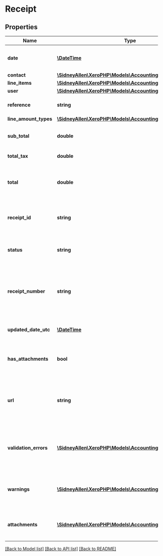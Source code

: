 # Receipt

## Properties
Name | Type | Description | Notes
------------ | ------------- | ------------- | -------------
**date** | [**\DateTime**](\DateTime.md) | Date of receipt – YYYY-MM-DD | [optional] 
**contact** | [**\SidneyAllen\XeroPHP\Models\Accounting\Contact**](Contact.md) |  | [optional] 
**line_items** | [**\SidneyAllen\XeroPHP\Models\Accounting\LineItem[]**](LineItem.md) |  | [optional] 
**user** | [**\SidneyAllen\XeroPHP\Models\Accounting\User**](User.md) |  | [optional] 
**reference** | **string** | Additional reference number | [optional] 
**line_amount_types** | [**\SidneyAllen\XeroPHP\Models\Accounting\LineAmountTypes**](LineAmountTypes.md) |  | [optional] 
**sub_total** | **double** | Total of receipt excluding taxes | [optional] 
**total_tax** | **double** | Total tax on receipt | [optional] 
**total** | **double** | Total of receipt tax inclusive (i.e. SubTotal + TotalTax) | [optional] 
**receipt_id** | **string** | Xero generated unique identifier for receipt | [optional] 
**status** | **string** | Current status of receipt – see status types | [optional] 
**receipt_number** | **string** | Xero generated sequence number for receipt in current claim for a given user | [optional] 
**updated_date_utc** | [**\DateTime**](\DateTime.md) | Last modified date UTC format | [optional] 
**has_attachments** | **bool** | boolean to indicate if a receipt has an attachment | [optional] [default to false]
**url** | **string** | URL link to a source document – shown as “Go to [appName]” in the Xero app | [optional] 
**validation_errors** | [**\SidneyAllen\XeroPHP\Models\Accounting\ValidationError[]**](ValidationError.md) | Displays array of validation error messages from the API | [optional] 
**warnings** | [**\SidneyAllen\XeroPHP\Models\Accounting\ValidationError[]**](ValidationError.md) | Displays array of warning messages from the API | [optional] 
**attachments** | [**\SidneyAllen\XeroPHP\Models\Accounting\Attachment[]**](Attachment.md) | Displays array of attachments from the API | [optional] 

[[Back to Model list]](../README.md#documentation-for-models) [[Back to API list]](../README.md#documentation-for-api-endpoints) [[Back to README]](../README.md)


